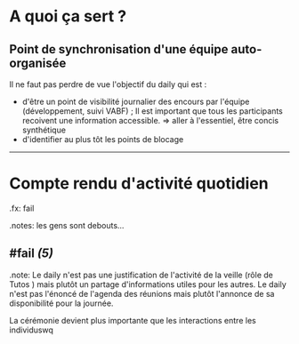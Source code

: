 # A quoi ça sert ?

## Point de synchronisation d'une équipe auto-organisée

Il ne faut pas perdre de vue l'objectif du daily qui est :
 - d'être un point de visibilité journalier des encours par l'équipe (développement, suivi VABF) ; Il est important que tous les participants recoivent une information accessible. => aller à l'essentiel, être concis synthétique
 - d'identifier au plus tôt les points de blocage
---
# Compte rendu d'activité quotidien

.fx: fail

.notes: les gens sont debouts...

## #fail *(5)*

.note: 
Le daily n'est pas une justification de l'activité de la veille (rôle de Tutos ) mais plutôt un partage d'informations utiles pour les autres.
Le daily n'est pas l'énoncé de l'agenda des réunions mais plutôt l'annonce de sa disponibilité pour la journée. 

La cérémonie devient plus importante que les interactions entre les individuswq

